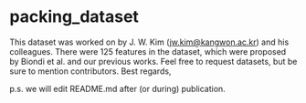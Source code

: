 # packing_dataset
This dataset was worked on by J. W. Kim (jw.kim@kangwon.ac.kr) and his colleagues.
There were 125 features in the dataset, which were proposed by Biondi et al. and our previous works.
Feel free to request datasets, but be sure to mention contributors.
Best regards, 

p.s. we will edit README.md after (or during) publication.
